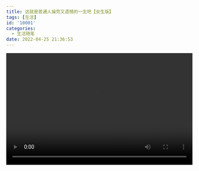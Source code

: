 ```yaml
---
title: 这就是普通人操劳又遗憾的一生吧【女生版】
tags: [生活]
id: '10001'
categories:
  - 生活随笔
date: 2022-04-25 21:36:53
---
```


<video controls="controls" width="500" height="300">您的浏览器不支持播放该视频！
  <source id="mp4" src="/videos/girl_life.mp4" type="video/mp4">
</video>
